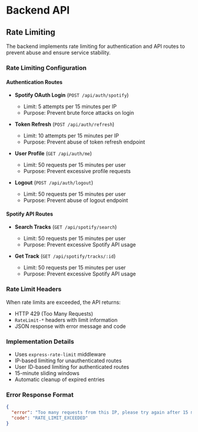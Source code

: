 # Backend API

## Rate Limiting

The backend implements rate limiting for authentication and API routes to prevent abuse and ensure service stability.

### Rate Limiting Configuration

#### Authentication Routes

- **Spotify OAuth Login** (`POST /api/auth/spotify`)

  - Limit: 5 attempts per 15 minutes per IP
  - Purpose: Prevent brute force attacks on login

- **Token Refresh** (`POST /api/auth/refresh`)

  - Limit: 10 attempts per 15 minutes per IP
  - Purpose: Prevent abuse of token refresh endpoint

- **User Profile** (`GET /api/auth/me`)

  - Limit: 50 requests per 15 minutes per user
  - Purpose: Prevent excessive profile requests

- **Logout** (`POST /api/auth/logout`)
  - Limit: 50 requests per 15 minutes per user
  - Purpose: Prevent abuse of logout endpoint

#### Spotify API Routes

- **Search Tracks** (`GET /api/spotify/search`)

  - Limit: 50 requests per 15 minutes per user
  - Purpose: Prevent excessive Spotify API usage

- **Get Track** (`GET /api/spotify/tracks/:id`)
  - Limit: 50 requests per 15 minutes per user
  - Purpose: Prevent excessive Spotify API usage

### Rate Limit Headers

When rate limits are exceeded, the API returns:

- HTTP 429 (Too Many Requests)
- `RateLimit-*` headers with limit information
- JSON response with error message and code

### Implementation Details

- Uses `express-rate-limit` middleware
- IP-based limiting for unauthenticated routes
- User ID-based limiting for authenticated routes
- 15-minute sliding windows
- Automatic cleanup of expired entries

### Error Response Format

```json
{
  "error": "Too many requests from this IP, please try again after 15 minutes",
  "code": "RATE_LIMIT_EXCEEDED"
}
```
